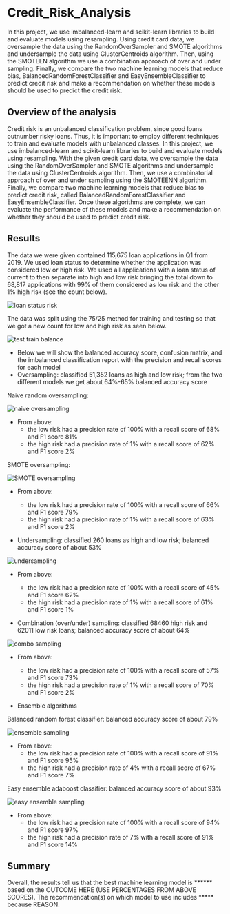 # Credit_Risk_Analysis
In this project, we use imbalanced-learn and scikit-learn libraries to build and evaluate models using resampling. Using credit card data, we oversample the data using the RandomOverSampler and SMOTE algorithms and undersample the data using ClusterCentroids algorithm. Then, using the SMOTEEN algorithm we use a combination approach of over and under sampling. Finally, we compare the two machine learning models that reduce bias, BalancedRandomForestClassifier and EasyEnsembleClassifier to predict credit risk and make a recommendation on whether these models should be used to predict the credit risk.

## Overview of the analysis
Credit risk is an unbalanced classification problem, since good loans outnumber risky loans. Thus, it is important to employ different techniques to train and evaluate models with unbalanced classes. In this project, we use imbalanced-learn and scikit-learn libraries to build and evaluate models using resampling. With the given credit card data, we oversample the data using the RandomOverSampler and SMOTE algorithms and undersample the data using ClusterCentroids algorithm. Then, we use a combinatorial approach of over and under sampling using the SMOTEENN algorithm. Finally, we compare two machine learning models that reduce bias to predict credit risk, called BalancedRandomForestClassifier and EasyEnsembleClassifier. Once these algorithms are complete, we can evaluate the performance of these models and make a recommendation on whether they should be used to predict credit risk.

## Results
The data we were given contained 115,675 loan applications in Q1 from 2019. We used loan status to determine whether the application was considered low or high risk. We used all applications with a loan status of current to then separate into high and low risk bringing the total down to 68,817 applications with 99% of them considered as low risk and the other 1% high risk (see the count below).

![loan status risk](https://github.com/kmaluccio/Credit_Risk_Analysis/blob/main/images/target-balance.png)

The data was split using the 75/25 method for training and testing so that we got a new count for low and high risk as seen below.

![test train balance](https://github.com/kmaluccio/Credit_Risk_Analysis/blob/main/images/test-train-balance.png)

- Below we will show the balanced accuracy score, confusion matrix, and the imbalanced classification report with the precision and recall scores for each model
- Oversampling: classified 51,352 loans as high and low risk; from the two different models we get about 64%-65% balanced accuracy score

Naive random oversampling:

![naive oversampling](https://github.com/kmaluccio/Credit_Risk_Analysis/blob/main/images/naive-oversampling.png)

- From above:
	- the low risk had a precision rate of 100% with a recall score of 68% and F1 score 81%
	- the high risk had a precision rate of 1% with a recall score of 62% and F1 score 2%

SMOTE oversampling:

![SMOTE oversampling](https://github.com/kmaluccio/Credit_Risk_Analysis/blob/main/images/smote-oversampling.png)

- From above:
	- the low risk had a precision rate of 100% with a recall score of 66% and F1 score 79%
	- the high risk had a precision rate of 1% with a recall score of 63% and F1 score 2%

- Undersampling: classified 260 loans as high and low risk; balanced accuracy score of about 53%

![undersampling](https://github.com/kmaluccio/Credit_Risk_Analysis/blob/main/images/undersampling.png)

- From above:
	- the low risk had a precision rate of 100% with a recall score of 45% and F1 score 62%
	- the high risk had a precision rate of 1% with a recall score of 61% and F1 score 1%

- Combination (over/under) sampling: classified 68460 high risk and 62011 low risk loans; balanced accuracy score of about 64%

![combo sampling](https://github.com/kmaluccio/Credit_Risk_Analysis/blob/main/images/combination-sampling.png)

- From above:
	- the low risk had a precision rate of 100% with a recall score of 57% and F1 score 73%
	- the high risk had a precision rate of 1% with a recall score of 70% and F1 score 2%

- Ensemble algorithms

Balanced random forest classifier: balanced accuracy score of about 79%

![ensemble sampling](https://github.com/kmaluccio/Credit_Risk_Analysis/blob/main/images/ensemble-sampling.png)

- From above:
	- the low risk had a precision rate of 100% with a recall score of 91% and F1 score 95%
	- the high risk had a precision rate of 4% with a recall score of 67% and F1 score 7%

Easy ensemble adaboost classifier: balanced accuracy score of about 93%

![easy ensemble sampling](https://github.com/kmaluccio/Credit_Risk_Analysis/blob/main/images/easy-ensemble-sampling.png)

- From above:
	- the low risk had a precision rate of 100% with a recall score of 94% and F1 score 97%
	- the high risk had a precision rate of 7% with a recall score of 91% and F1 score 14%

## Summary
Overall, the results tell us that the best machine learning model is ****** based on the OUTCOME HERE (USE PERCENTAGES FROM ABOVE SCORES). The recommendation(s) on which model to use includes ***** because REASON. 


